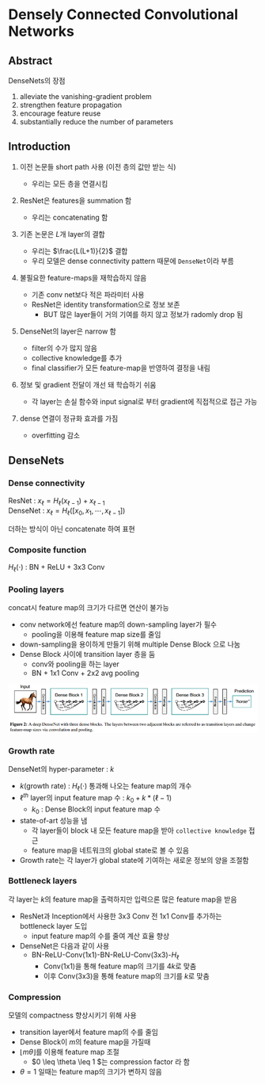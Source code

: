 # Densely Connected Convolutional Networks
## Abstract
DenseNets의 장점
1. alleviate the vanishing-gradient problem
2. strengthen feature propagation
3. encourage feature reuse
4. substantially reduce the number of parameters

## Introduction
1. 이전 논문들 short path 사용 (이전 층의 값만 받는 식)
    -  우리는 모든 층을 연결시킴

2. ResNet은 features을 summation 함
    - 우리는 concatenating 함

3. 기존 논문은 $L$개 layer의 결합
    - 우리는 $\frac{L(L+1)}{2}$ 결합
    - 우리 모델은 dense connectivity pattern 때문에 `DenseNet`이라 부름

4. 불필요한 feature-maps을 재학습하지 않음
    - 기존 conv net보다 적은 파라미터 사용
    - ResNet은 identity transformation으로 정보 보존
        - BUT 많은 layer들이 거의 기여를 하지 않고 정보가 radomly drop 됨

5. DenseNet의 layer은 narrow 함
    - filter의 수가 많지 않음
    - collective knowledge를 추가
    - final classifier가 모든 feature-map을 반영하여 결정을 내림

6. 정보 및 gradient 전달이 개선 돼 학습하기 쉬움
    - 각 layer는 손실 함수와 input signal로 부터 gradient에 직접적으로 접근 가능
    
7. dense 연결이 정규화 효과를 가짐
    - overfitting 감소

## DenseNets
### Dense connectivity
ResNet : $x_{\ell} = H_{\ell}(x_{\ell-1}) + x_{\ell-1}$  
DenseNet : $x_{\ell} = H_{\ell}([x_0, x_1, \cdots, x_{\ell-1}])$

더하는 방식이 아닌 concatenate 하여 표현

### Composite function
$H_{\ell}(\cdot)$ : BN + ReLU + 3x3 Conv

### Pooling layers
concat시 feature map의 크기가 다르면 연산이 불가능
- conv network에선 feature map의 down-sampling layer가 필수
    - pooling을 이용해 feature map size를 줄임 
- down-sampling을 용이하게 만들기 위해 multiple Dense Block 으로 나눔
- Dense Block 사이에 transition layer 층을 둠
    - conv와 pooling을 하는 layer
    - BN + 1x1 Conv + 2x2 avg pooling

<img src='image/DenseNet.png'>

### Growth rate
DenseNet의 hyper-parameter : $k$
- $k$(growth rate) : $H_{\ell}(\cdot)$ 통과해 나오는 feature map의 개수
- $\ell^{th}$ layer의 input feature map 수 : $k_0 + k * (\ell - 1)$
    - $k_0$ : Dense Block의 input feature map 수
- state-of-art 성능을 냄
    - 각 layer들이 block 내 모든 feature map을 받아 `collective knowledge` 접근
    - feature map을 네트워크의 global state로 볼 수 있음
- Growth rate는 각 layer가 global state에 기여하는 새로운 정보의 양을 조절함

### Bottleneck layers
각 layer는 $k$의 feature map을 출력하지만 입력으론 많은 feature map을 받음
- ResNet과 Inception에서 사용한 3x3 Conv 전 1x1 Conv를 추가하는 bottleneck layer 도입
    - input feature map의 수를 줄여 계산 효율 향상
- DenseNet은 다음과 같이 사용 
    - BN-ReLU-Conv(1x1)-BN-ReLU-Conv(3x3)-$H_{\ell}$
        - Conv(1x1)을 통해 feature map의 크기를 $4k$로 맞춤
        - 이후 Conv(3x3)을 통해 feature map의 크기를 $k$로 맞춤

### Compression
모델의 compactness 향상시키기 위해 사용
- transition layer에서 feature map의 수를 줄임
- Dense Block이 $m$의 feature map을 가질때
- $\lfloor m\theta \rfloor$를 이용해 feature map 조절
    - $0 \leq \theta \leq 1 $는 compression factor 라 함
- $\theta =1$ 일때는 feature map의 크기가 변하지 않음